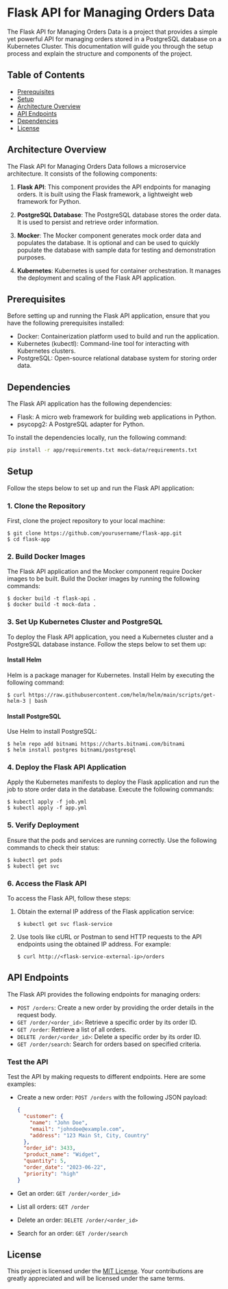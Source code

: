 # Flask API for Managing Orders Data

The Flask API for Managing Orders Data is a project that provides a simple yet powerful API for managing orders stored in a PostgreSQL database on a Kubernetes Cluster. This documentation will guide you through the setup process and explain the structure and components of the project.

## Table of Contents
- [Prerequisites](#prerequisites)
- [Setup](#setup)
- [Architecture Overview](#architecture-overview)
- [API Endpoints](#api-endpoints)
- [Dependencies](#dependencies)
- [License](#license)


## Architecture Overview

The Flask API for Managing Orders Data follows a microservice architecture. It consists of the following components:

1. **Flask API**: This component provides the API endpoints for managing orders. It is built using the Flask framework, a lightweight web framework for Python.

2. **PostgreSQL Database**: The PostgreSQL database stores the order data. It is used to persist and retrieve order information.

3. **Mocker**: The Mocker component generates mock order data and populates the database. It is optional and can be used to quickly populate the database with sample data for testing and demonstration purposes.

4. **Kubernetes**: Kubernetes is used for container orchestration. It manages the deployment and scaling of the Flask API application.



## Prerequisites

Before setting up and running the Flask API application, ensure that you have the following prerequisites installed:

- Docker: Containerization platform used to build and run the application.
- Kubernetes (kubectl): Command-line tool for interacting with Kubernetes clusters.
- PostgreSQL: Open-source relational database system for storing order data.


## Dependencies

The Flask API application has the following dependencies:

- Flask: A micro web framework for building web applications in Python.
- psycopg2: A PostgreSQL adapter for Python.

To install the dependencies locally, run the following command:

```bash
pip install -r app/requirements.txt mock-data/requirements.txt
```


## Setup

Follow the steps below to set up and run the Flask API application:

### 1. Clone the Repository

First, clone the project repository to your local machine:

```shell
$ git clone https://github.com/yourusername/flask-app.git
$ cd flask-app
```

### 2. Build Docker Images

The Flask API application and the Mocker component require Docker images to be built. Build the Docker images by running the following commands:

```shell
$ docker build -t flask-api .
$ docker build -t mock-data .
```

### 3. Set Up Kubernetes Cluster and PostgreSQL

To deploy the Flask API application, you need a Kubernetes cluster and a PostgreSQL database instance. Follow the steps below to set them up:

#### Install Helm

Helm is a package manager for Kubernetes. Install Helm by executing the following command:

```shell
$ curl https://raw.githubusercontent.com/helm/helm/main/scripts/get-helm-3 | bash
```

#### Install PostgreSQL

Use Helm to install PostgreSQL:

```shell
$ helm repo add bitnami https://charts.bitnami.com/bitnami
$ helm install postgres bitnami/postgresql
```

### 4. Deploy the Flask API Application

Apply the Kubernetes manifests to deploy the Flask application and run the job to store order data in the database. Execute the following commands:

```shell
$ kubectl apply -f job.yml
$ kubectl apply -f app.yml
```

### 5. Verify Deployment

Ensure that the pods and services are running correctly. Use the following commands to check their status:

```shell
$ kubectl get pods
$ kubectl get svc
```

### 6. Access the Flask API

To access the Flask API, follow these steps:

1. Obtain the external IP address of the Flask application service:

   ```shell
   $ kubectl get svc flask-service
   ```

2. Use tools like cURL or Postman to send HTTP requests to the API endpoints using the obtained IP address. For example:

   ```shell
   $ curl http://<flask-service-external-ip>/orders
   ```

## API Endpoints

The Flask API provides the following endpoints for managing orders:

- `POST /orders`: Create a new order by providing the order details in the request body.
- `GET /order/<order_id>`: Retrieve a specific order by its order ID.
- `GET /order`: Retrieve a list of all orders.
- `DELETE /order/<order_id>`: Delete a specific order by its order ID.
- `GET /order/search`: Search for orders based on specified criteria.
  
### Test the API

Test the API by making requests to different endpoints. Here are some examples:

- Create a new order: `POST /orders` with the following JSON payload:

  ```json
  {
    "customer": {
      "name": "John Doe",
      "email": "johndoe@example.com",
      "address": "123 Main St, City, Country"
    },
    "order_id": 3433,
    "product_name": "Widget",
    "quantity": 5,
    "order_date": "2023-06-22",
    "priority": "high"
  }
  ```

- Get an order: `GET /order/<order_id>`

- List all orders: `GET /order`

- Delete an order: `DELETE /order/<order_id>`

- Search for an order: `GET /order/search`

## License

This project is licensed under the [MIT License](LICENSE). Your contributions are greatly appreciated and will be licensed under the same terms.
